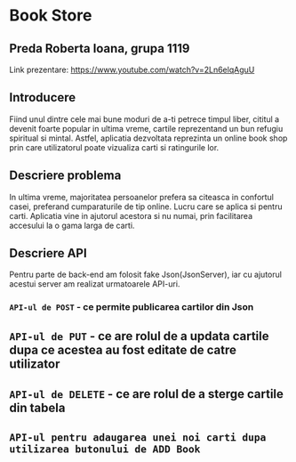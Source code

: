 # Book Store
## Preda Roberta Ioana, grupa 1119

Link prezentare: https://www.youtube.com/watch?v=2Ln6elqAguU
## Introducere

Fiind unul dintre cele mai bune moduri de a-ti petrece timpul liber, cititul a devenit foarte popular in ultima vreme, cartile reprezentand un bun refugiu spiritual si mintal. Astfel, aplicatia dezvoltata reprezinta un online book shop prin care utilizatorul poate vizualiza carti si ratingurile lor.

## Descriere problema

In ultima vreme, majoritatea persoanelor prefera sa citeasca in confortul casei, preferand cumparaturile de tip online. Lucru care se aplica si pentru carti. Aplicatia vine in ajutorul acestora si nu numai, prin facilitarea accesului la o gama larga de carti.

## Descriere API

Pentru parte de back-end am folosit fake Json(JsonServer), iar cu ajutorul acestui server am realizat urmatoarele API-uri.

### `API-ul de POST` - ce permite publicarea cartilor din Json

## `API-ul de PUT` - ce are rolul de a updata cartile dupa ce acestea au fost editate de catre utilizator

## `API-ul de DELETE` - ce are rolul de a sterge cartile din tabela

## `API-ul pentru adaugarea unei noi carti dupa utilizarea butonului de ADD Book` 
